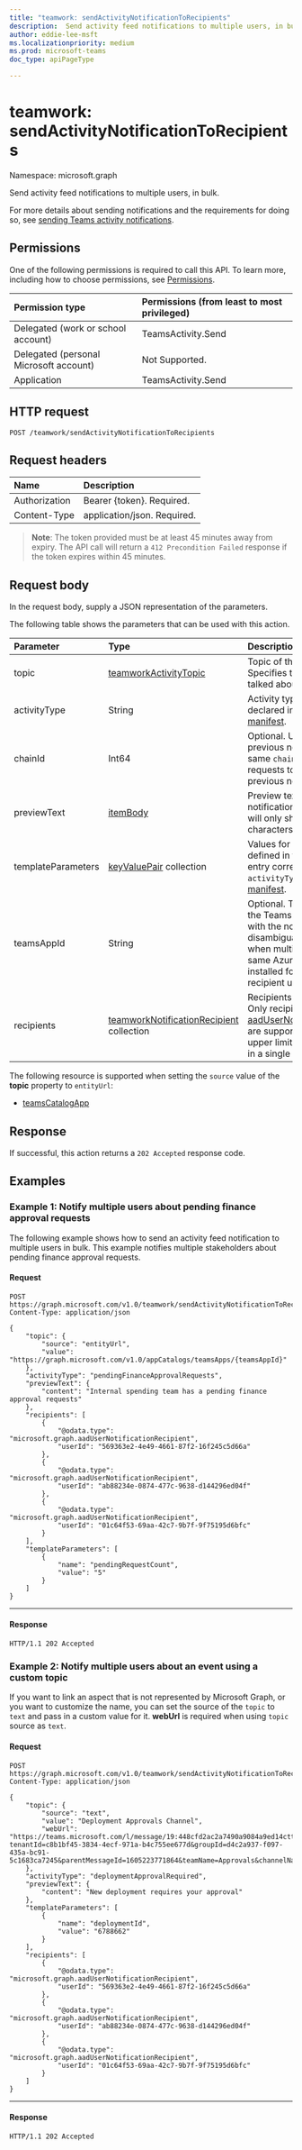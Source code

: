 ```yaml
---
title: "teamwork: sendActivityNotificationToRecipients"
description:  Send activity feed notifications to multiple users, in bulk.
author: eddie-lee-msft
ms.localizationpriority: medium
ms.prod: microsoft-teams
doc_type: apiPageType

---
```


# teamwork: sendActivityNotificationToRecipients

Namespace: microsoft.graph

Send activity feed notifications to multiple users, in bulk. 

For more details about sending notifications and the requirements for doing so, see
[sending Teams activity notifications](/graph/teams-send-activityfeednotifications).

## Permissions

One of the following permissions is required to call this API. To learn more, including how to choose permissions, see [Permissions](/graph/permissions-reference).

| Permission type                        | Permissions (from least to most privileged) |
| :------------------------------------- | :------------------------------------------ |
| Delegated (work or school account)     | TeamsActivity.Send                          |
| Delegated (personal Microsoft account) | Not Supported.                              |
| Application                            | TeamsActivity.Send                          |

## HTTP request

<!-- {
  "blockType": "ignored"
}
-->

``` http
POST /teamwork/sendActivityNotificationToRecipients
```

## Request headers

| Name          | Description                 |
| :------------ | :-------------------------- |
| Authorization | Bearer {token}. Required.   |
| Content-Type  | application/json. Required. |

> **Note**: The token provided must be at least 45 minutes away from expiry. The API call will return a `412 Precondition Failed` response if the token expires within 45 minutes.

## Request body

In the request body, supply a JSON representation of the parameters.

The following table shows the parameters that can be used with this action.

| Parameter          | Type                                                         | Description                                                  |
| :----------------- | :----------------------------------------------------------- | :----------------------------------------------------------- |
| topic              | [teamworkActivityTopic](../resources/teamworkactivitytopic.md) | Topic of the notification. Specifies the resource being talked about. |
| activityType       | String                                                       | Activity type. This must be declared in the [Teams app manifest](/microsoftteams/platform/overview). |
| chainId            | Int64                                                        | Optional. Used to override a previous notification. Use the same `chainId` in subsequent requests to override the previous notification. |
| previewText        | [itemBody](../resources/itembody.md)                         | Preview text for the notification. Microsoft Teams will only show first 150 characters. |
| templateParameters | [keyValuePair](../resources/keyvaluepair.md) collection      | Values for template variables defined in the activity feed entry corresponding to `activityType` in [Teams app manifest](/microsoftteams/platform/overview). |
| teamsAppId         | String                                                       | Optional. Teams app ID of the Teams app associated with the notification. Used to disambiguate installed apps when multiple apps with the same Azure AD app ID are installed for the same recipient user. |
| recipients         | [teamworkNotificationRecipient](../resources/teamworknotificationrecipient.md) collection | Recipients of the notification. Only recipients of type [aadUserNotificationRecipient](../resources/aadusernotificationrecipient.md) are supported. There is an upper limit of 100 recipients in a single request. |

The following resource is supported when setting the `source` value of the **topic** property to `entityUrl`:

- [teamsCatalogApp](../resources/teamscatalogapp.md)

## Response

If successful, this action returns a `202 Accepted` response code.

## Examples

### Example 1: Notify multiple users about pending finance approval requests

The following example shows how to send an activity feed notification to multiple users in bulk. This example notifies multiple stakeholders about pending finance approval requests.

#### Request
<!-- {
  "blockType": "request",
  "name": "teamworksendactivitynotificationtorecipients1"
}-->

``` http
POST https://graph.microsoft.com/v1.0/teamwork/sendActivityNotificationToRecipients
Content-Type: application/json

{
    "topic": {
        "source": "entityUrl",
        "value": "https://graph.microsoft.com/v1.0/appCatalogs/teamsApps/{teamsAppId}"
    },
    "activityType": "pendingFinanceApprovalRequests",
    "previewText": {
        "content": "Internal spending team has a pending finance approval requests"
    },
    "recipients": [
    	{
        	"@odata.type": "microsoft.graph.aadUserNotificationRecipient",
        	"userId": "569363e2-4e49-4661-87f2-16f245c5d66a"
    	},
    	{
        	"@odata.type": "microsoft.graph.aadUserNotificationRecipient",
        	"userId": "ab88234e-0874-477c-9638-d144296ed04f"
    	},
    	{
        	"@odata.type": "microsoft.graph.aadUserNotificationRecipient",
        	"userId": "01c64f53-69aa-42c7-9b7f-9f75195d6bfc"
    	}
    ],
    "templateParameters": [
        {
            "name": "pendingRequestCount",
            "value": "5"
        }
    ] 
}
```

---


#### Response

<!-- {
  "blockType": "response",
  "truncated": false
}
-->

``` http
HTTP/1.1 202 Accepted
```

### Example 2: Notify multiple users about an event using a custom topic

If you want to link an aspect that is not represented by Microsoft Graph, or you want to customize the name, you can set the source of the `topic` to `text` and pass in a custom value for it. **webUrl** is required when using `topic` source as `text`.

#### Request

<!-- {
  "blockType": "request",
  "name": "teamworksendactivitynotificationtorecipients1"
}-->

``` http
POST https://graph.microsoft.com/v1.0/teamwork/sendActivityNotificationToRecipients
Content-Type: application/json

{
    "topic": {
        "source": "text",
        "value": "Deployment Approvals Channel",
        "webUrl": "https://teams.microsoft.com/l/message/19:448cfd2ac2a7490a9084a9ed14cttr78c@thread.skype/1605223780000?tenantId=c8b1bf45-3834-4ecf-971a-b4c755ee677d&groupId=d4c2a937-f097-435a-bc91-5c1683ca7245&parentMessageId=1605223771864&teamName=Approvals&channelName=Azure%20DevOps&createdTime=1605223780000"
    },
    "activityType": "deploymentApprovalRequired",
    "previewText": {
        "content": "New deployment requires your approval"
    },
    "templateParameters": [
        {
            "name": "deploymentId",
            "value": "6788662"
        }
    ],
    "recipients": [
    	{
        	"@odata.type": "microsoft.graph.aadUserNotificationRecipient",
        	"userId": "569363e2-4e49-4661-87f2-16f245c5d66a"
    	},
    	{
        	"@odata.type": "microsoft.graph.aadUserNotificationRecipient",
        	"userId": "ab88234e-0874-477c-9638-d144296ed04f"
    	},
    	{
        	"@odata.type": "microsoft.graph.aadUserNotificationRecipient",
        	"userId": "01c64f53-69aa-42c7-9b7f-9f75195d6bfc"
    	}
    ]
}
```

---


#### Response

<!-- {
  "blockType": "response",
  "truncated": false
}
-->


``` http
HTTP/1.1 202 Accepted
```
